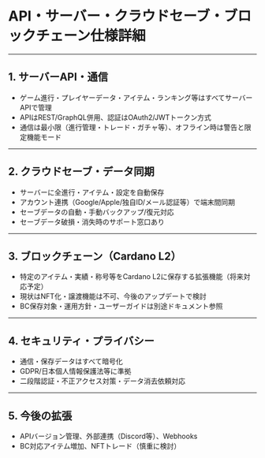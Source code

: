 # API・サーバー・クラウドセーブ・ブロックチェーン仕様詳細

---

## 1. サーバーAPI・通信

- ゲーム進行・プレイヤーデータ・アイテム・ランキング等はすべてサーバーAPIで管理
- APIはREST/GraphQL併用、認証はOAuth2/JWTトークン方式
- 通信は最小限（進行管理・トレード・ガチャ等）、オフライン時は警告と限定機能モード

---

## 2. クラウドセーブ・データ同期

- サーバーに全進行・アイテム・設定を自動保存
- アカウント連携（Google/Apple/独自ID/メール認証等）で端末間同期
- セーブデータの自動・手動バックアップ/復元対応
- セーブデータ破損・消失時のサポート窓口あり

---

## 3. ブロックチェーン（Cardano L2）

- 特定のアイテム・実績・称号等をCardano L2に保存する拡張機能（将来対応予定）
- 現状はNFT化・譲渡機能は不可、今後のアップデートで検討
- BC保存対象・運用方針・ユーザーガイドは別途ドキュメント参照

---

## 4. セキュリティ・プライバシー

- 通信・保存データはすべて暗号化
- GDPR/日本個人情報保護法等に準拠
- 二段階認証・不正アクセス対策・データ消去依頼対応

---

## 5. 今後の拡張

- APIバージョン管理、外部連携（Discord等）、Webhooks
- BC対応アイテム増加、NFTトレード（慎重に検討）
